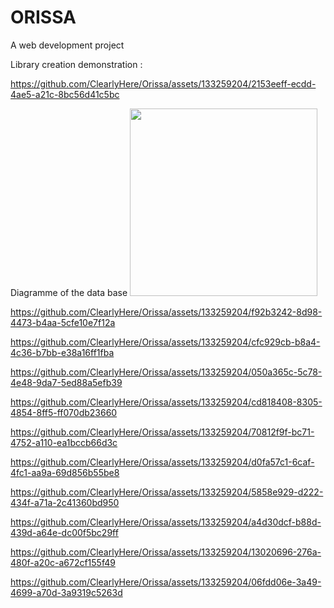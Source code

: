 # ORISSA

A web development project

Library creation demonstration :

https://github.com/ClearlyHere/Orissa/assets/133259204/2153eeff-ecdd-4ae5-a21c-8bc56d41c5bc

Diagramme of the data base 
<img src="https://github.com/ClearlyHere/Orissa/assets/133259204/c540e4b6-20e2-4b48-b028-ed96705d08a5" width="300">

https://github.com/ClearlyHere/Orissa/assets/133259204/f92b3242-8d98-4473-b4aa-5cfe10e7f12a

https://github.com/ClearlyHere/Orissa/assets/133259204/cfc929cb-b8a4-4c36-b7bb-e38a16ff1fba

https://github.com/ClearlyHere/Orissa/assets/133259204/050a365c-5c78-4e48-9da7-5ed88a5efb39

https://github.com/ClearlyHere/Orissa/assets/133259204/cd818408-8305-4854-8ff5-ff070db23660

https://github.com/ClearlyHere/Orissa/assets/133259204/70812f9f-bc71-4752-a110-ea1bccb66d3c

https://github.com/ClearlyHere/Orissa/assets/133259204/d0fa57c1-6caf-4fc1-aa9a-69d856b55be8

https://github.com/ClearlyHere/Orissa/assets/133259204/5858e929-d222-434f-a71a-2c41360bd950

https://github.com/ClearlyHere/Orissa/assets/133259204/a4d30dcf-b88d-439d-a64e-dc00f5bc29ff

https://github.com/ClearlyHere/Orissa/assets/133259204/13020696-276a-480f-a20c-a672cf155f49

https://github.com/ClearlyHere/Orissa/assets/133259204/06fdd06e-3a49-4699-a70d-3a9319c5263d

